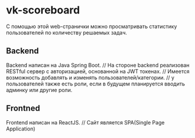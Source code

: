 # vk-scoreboard
С помощью этой web-странички можно просматривать статистику пользователей по количеству решаемых задач.

## Backend ##
Backend написан на Java Spring Boot. //
На стороне backend реализован RESTful сервер с авторизацией, основанной на JWT токенах. //
Имеется возможность добавлять и изменять пользователей/категории. //
у пользователей также есть роли, если в будущем планируется вводить админку или другие роли.

## Frontned ##
Frontend написан на ReactJS. //
Сайт является SPA(Single Page Application)
